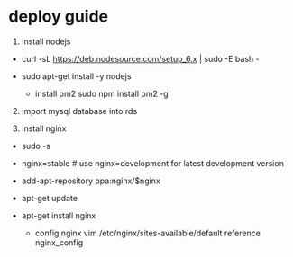 # deploy guide

1. install nodejs

  - curl -sL <https://deb.nodesource.com/setup_6.x> | sudo -E bash -
  - sudo apt-get install -y nodejs

    - install pm2 sudo npm install pm2 -g

2. import mysql database into rds

3. install nginx

  - sudo -s
  - nginx=stable # use nginx=development for latest development version
  - add-apt-repository ppa:nginx/$nginx
  - apt-get update
  - apt-get install nginx

    - config nginx vim /etc/nginx/sites-available/default reference nginx_config
